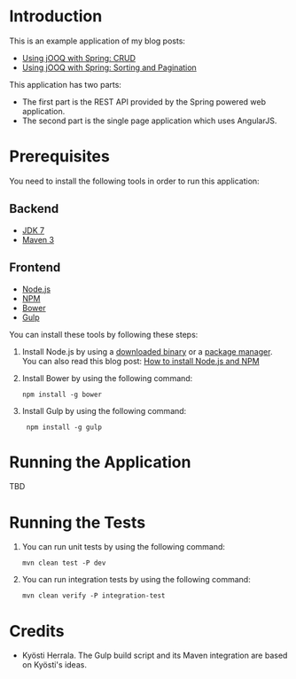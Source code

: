 Introduction
==============

This is an example application of my blog posts:

* [Using jOOQ with Spring: CRUD](http://www.petrikainulainen.net/programming/jooq/using-jooq-with-spring-crud/)
* [Using jOOQ with Spring: Sorting and Pagination](http://www.petrikainulainen.net/programming/jooq/using-jooq-with-spring-sorting-and-pagination/)

This application has two parts:

* The first part is the REST API provided by the Spring powered web application.
* The second part is the single page application which uses AngularJS.

Prerequisites
===============

You need to install the following tools in order to run this application:

Backend
---------

* [JDK 7](http://www.oracle.com/technetwork/java/javase/downloads/jdk7-downloads-1880260.html)
* [Maven 3](http://maven.apache.org/)

Frontend
----------

* [Node.js](http://nodejs.org/)
* [NPM](https://www.npmjs.org/)
* [Bower](http://bower.io/)
* [Gulp](http://gulpjs.com/)

You can install these tools by following these steps:

1.  Install Node.js by using a [downloaded binary](http://nodejs.org/download/) or a [package manager](https://github.com/joyent/node/wiki/Installing-Node.js-via-package-manager).
    You can also read this blog post: [How to install Node.js and NPM](http://blog.nodeknockout.com/post/65463770933/how-to-install-node-js-and-npm)

2.  Install Bower by using the following command:

        npm install -g bower

3. Install Gulp by using the following command:

        npm install -g gulp

Running the Application
=========================

TBD

Running the Tests
===================

1.  You can run unit tests by using the following command:

        mvn clean test -P dev

2.  You can run integration tests by using the following command:

        mvn clean verify -P integration-test

Credits
=========

* Kyösti Herrala. The Gulp build script and its Maven integration are based on Kyösti's ideas.